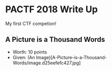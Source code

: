 # PACTF 2018 Write Up

My first CTF competion!

## A Picture is a Thousand Words
 - Worth: 10 points
 - Given: (An Image)[A-Picture-is-a-Thousand-Words/image.d25eefefc427.jpg]

 
